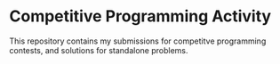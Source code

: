 # Competitive Programming Activity

This repository contains my submissions for competitve programming contests, and
solutions for standalone problems.
